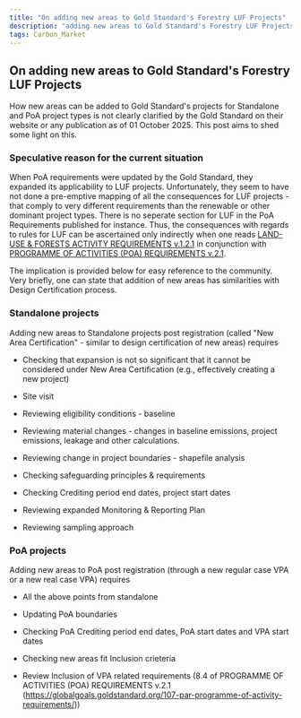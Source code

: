 ```yaml
---
title: "On adding new areas to Gold Standard's Forestry LUF Projects"
description: "adding new areas to Gold Standard's Forestry LUF Projects"
tags: Carbon_Market 
---
```


## On adding new areas to Gold Standard's Forestry LUF Projects

How new areas can be added to Gold Standard's projects for Standalone and PoA project types is not clearly clarified by the Gold Standard on their website or any publication as of 01 October 2025. This post aims to shed some light on this. 


### Speculative reason for the current situation
When PoA requirements were updated by the Gold Standard, they expanded its applicability to LUF projects. Unfortunately, they seem to have not done a pre-emptive mapping of all the consequences for LUF projects - that comply to very different requirements than the renewable or other dominant project types. There is no seperate section for LUF in the PoA Requirements published for instance. Thus, the consequences with regards to rules for LUF can be ascertained only indirectly when one reads [LAND-USE & FORESTS ACTIVITY REQUIREMENTS v.1.2.1](https://globalgoals.goldstandard.org/203-ar-luf-activity-requirements/) in conjunction with [PROGRAMME OF ACTIVITIES (POA) REQUIREMENTS v.2.1](https://globalgoals.goldstandard.org/107-par-programme-of-activity-requirements/). 

The implication is provided below for easy reference to the community. Very briefly, one can state that addition of new areas has similarities with Design Certification process.

### Standalone projects
Adding new areas to Standalone projects post registration (called "New Area Certification" - similar to design certification of new areas)  requires 

- Checking that expansion is not so significant that it cannot be considered under New Area Certification (e.g., effectively creating a new project)

- Site visit 

- Reviewing eligibility conditions - baseline

- Reviewing material changes - changes in baseline emissions, project emissions, leakage and other calculations.

- Reviewing change in project boundaries - shapefile analysis

- Checking safeguarding principles & requirements

- Checking Crediting period end dates, project start dates

- Reviewing expanded Monitoring & Reporting Plan 

- Reviewing sampling approach


### PoA projects
Adding new areas to PoA post registration (through a new regular case VPA or a new real case VPA) requires 

- All the above points from standalone

- Updating PoA boundaries

- Checking PoA Crediting period end dates, PoA start dates and VPA start dates

- Checking new areas fit Inclusion crieteria

- Review Inclusion of VPA related requirements (8.4 of PROGRAMME OF ACTIVITIES (POA) REQUIREMENTS v.2.1 (https://globalgoals.goldstandard.org/107-par-programme-of-activity-requirements/))


